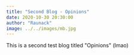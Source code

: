 ```yaml
---
title: "Second Blog - Opinions"
date: 2020-10-30 20:30:00
author: "Raunack"
image: ../../images/mb.jpg
---
```


This is a second test blog titled "Opinions" (lmao)